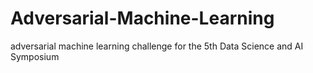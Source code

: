 # Adversarial-Machine-Learning
adversarial machine learning challenge for the 5th Data Science and AI Symposium
